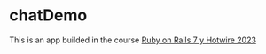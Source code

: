 # chatDemo
This is an app builded in the course [Ruby on Rails 7 y Hotwire 2023](https://www.udemy.com/course/ruby-on-rails-7-y-hotwire-2023)
